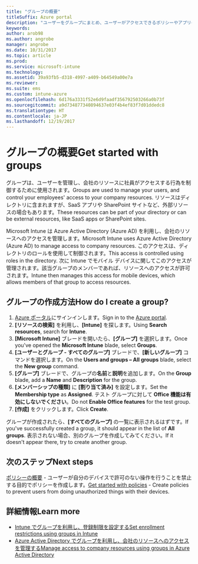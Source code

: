 ```yaml
---
title: "グループの概要"
titleSuffix: Azure portal
description: "ユーザーをグループにまとめ、ユーザーがアクセスできるポリシーやアプリの管理を簡単にします。"
keywords: 
author: arob98
ms.author: angrobe
manager: angrobe
ms.date: 10/31/2017
ms.topic: article
ms.prod: 
ms.service: microsoft-intune
ms.technology: 
ms.assetid: 39a93fb5-d318-4997-a409-b64549a00e7a
ms.reviewer: 
ms.suite: ems
ms.custom: intune-azure
ms.openlocfilehash: 6d176a3331f52e6d9faadf356792503266a0b73f
ms.sourcegitcommit: a9d734877340894637e03f4b4ef83f7d01ddedc8
ms.translationtype: HT
ms.contentlocale: ja-JP
ms.lasthandoff: 12/19/2017
---
```

# <a name="get-started-with-groups"></a><span data-ttu-id="2fd6e-103">グループの概要</span><span class="sxs-lookup"><span data-stu-id="2fd6e-103">Get started with groups</span></span>

<span data-ttu-id="2fd6e-104">グループは、ユーザーを管理し、会社のリソースに社員がアクセスする行為を制御するために使用されます。</span><span class="sxs-lookup"><span data-stu-id="2fd6e-104">Groups are used to manage your users, and control your employees' access to your company resources.</span></span> <span data-ttu-id="2fd6e-105">リソースはディレクトリに含まれますが、SaaS アプリや SharePoint サイトなど、外部リソースの場合もあります。</span><span class="sxs-lookup"><span data-stu-id="2fd6e-105">These resources can be part of your directory or can be external resources, like SaaS apps or SharePoint sites.</span></span>

<span data-ttu-id="2fd6e-106">Microsoft Intune は Azure Active Directory (Azure AD) を利用し、会社のリソースへのアクセスを管理します。</span><span class="sxs-lookup"><span data-stu-id="2fd6e-106">Microsoft Intune uses Azure Active Directory (Azure AD) to manage access to company resources.</span></span> <span data-ttu-id="2fd6e-107">このアクセスは、ディレクトリのロールを使用して制御されます。</span><span class="sxs-lookup"><span data-stu-id="2fd6e-107">This access is controlled using roles in the directory.</span></span> <span data-ttu-id="2fd6e-108">次に Intune でモバイル デバイスに関してこのアクセスが管理されます。該当グループのメンバーであれば、リソースへのアクセスが許可されます。</span><span class="sxs-lookup"><span data-stu-id="2fd6e-108">Intune then manages this access for mobile devices, which allows members of that group to access resources.</span></span>

## <a name="how-do-i-create-a-group"></a><span data-ttu-id="2fd6e-109">グループの作成方法</span><span class="sxs-lookup"><span data-stu-id="2fd6e-109">How do I create a group?</span></span>

1. <span data-ttu-id="2fd6e-110">[Azure ポータル](https://portal.azure.com)にサインインします。</span><span class="sxs-lookup"><span data-stu-id="2fd6e-110">Sign in to the [Azure portal](https://portal.azure.com).</span></span>
2. <span data-ttu-id="2fd6e-111">**[リソースの検索]** を利用し、**[Intune]** を探します。</span><span class="sxs-lookup"><span data-stu-id="2fd6e-111">Using **Search resources**, search for **Intune**.</span></span>
3. <span data-ttu-id="2fd6e-112">**[Microsoft Intune]** ブレードを開いたら、**[グループ]** を選択します。</span><span class="sxs-lookup"><span data-stu-id="2fd6e-112">Once you've opened the **Microsoft Intune** blade, select **Groups**.</span></span>
4. <span data-ttu-id="2fd6e-113">**[ユーザーとグループ - すべてのグループ]** ブレードで、**[新しいグループ]** コマンドを選択します。</span><span class="sxs-lookup"><span data-stu-id="2fd6e-113">On the **Users and groups – All groups** blade, select the **New group** command.</span></span>
5. <span data-ttu-id="2fd6e-114">**[グループ]** ブレードで、グループの**名前**と**説明**を追加します。</span><span class="sxs-lookup"><span data-stu-id="2fd6e-114">On the **Group** blade, add a **Name** and **Description** for the group.</span></span>
6. <span data-ttu-id="2fd6e-115">**[メンバーシップの種類]** に **[割り当て済み]** を設定します。</span><span class="sxs-lookup"><span data-stu-id="2fd6e-115">Set the **Membership type** as **Assigned**.</span></span> <span data-ttu-id="2fd6e-116">テスト グループに対して **Office 機能は有効にしないでください**。</span><span class="sxs-lookup"><span data-stu-id="2fd6e-116">Do not **Enable Office features** for the test group.</span></span>
7. <span data-ttu-id="2fd6e-117">**[作成]** をクリックします。</span><span class="sxs-lookup"><span data-stu-id="2fd6e-117">Click **Create**.</span></span>

<span data-ttu-id="2fd6e-118">グループが作成されたら、**[すべてのグループ]** の一覧に表示されるはずです。</span><span class="sxs-lookup"><span data-stu-id="2fd6e-118">If you've successfully created a group, it should appear in the list of **All groups**.</span></span> <span data-ttu-id="2fd6e-119">表示されない場合、別のグループを作成してみてください。</span><span class="sxs-lookup"><span data-stu-id="2fd6e-119">If it doesn't appear there, try to create another group.</span></span>

## <a name="next-steps"></a><span data-ttu-id="2fd6e-120">次のステップ</span><span class="sxs-lookup"><span data-stu-id="2fd6e-120">Next steps</span></span>

<span data-ttu-id="2fd6e-121">[ポリシーの概要](get-started-policies.md) - ユーザーが自分のデバイスで許可のない操作を行うことを禁止する目的でポリシーを作成します。</span><span class="sxs-lookup"><span data-stu-id="2fd6e-121">[Get started with policies](get-started-policies.md) - Create policies to prevent users from doing unauthorized things with their devices.</span></span>

## <a name="learn-more"></a><span data-ttu-id="2fd6e-122">詳細情報</span><span class="sxs-lookup"><span data-stu-id="2fd6e-122">Learn more</span></span>

* [<span data-ttu-id="2fd6e-123">Intune でグループを利用し、登録制限を設定する</span><span class="sxs-lookup"><span data-stu-id="2fd6e-123">Set enrollment restrictions using groups in Intune</span></span>](groups-add.md)
* [<span data-ttu-id="2fd6e-124">Azure Active Directory でグループを利用し、会社のリソースへのアクセスを管理する</span><span class="sxs-lookup"><span data-stu-id="2fd6e-124">Manage access to company resources using groups in Azure Active Directory</span></span>](https://docs.microsoft.com/azure/active-directory/active-directory-manage-groups)
